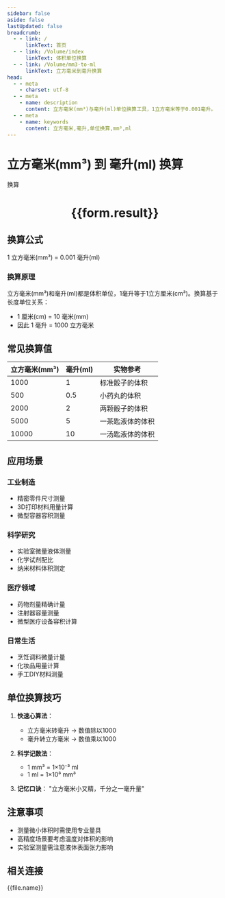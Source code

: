```yaml
---
sidebar: false
aside: false
lastUpdated: false
breadcrumb:
  - - link: /
      linkText: 首页
  - - link: /Volume/index
      linkText: 体积单位换算
  - - link: /Volume/mm3-to-ml
      linkText: 立方毫米到毫升换算
head:
  - - meta
    - charset: utf-8
  - - meta
    - name: description
      content: 立方毫米(mm³)与毫升(ml)单位换算工具，1立方毫米等于0.001毫升。
  - - meta
    - name: keywords
      content: 立方毫米,毫升,单位换算,mm³,ml
---
```


# 立方毫米(mm³) 到 毫升(ml) 换算

<script setup>
import { onMounted, reactive, inject ,ref  } from 'vue'
import { NButton,NForm ,NFormItem,NInput,NInputNumber,NSelect,NCard,useMessage ,NGrid ,NGi } from 'naive-ui'
import { defineClientComponent } from 'vitepress'
import { Volume } from '../../files';

const convert = inject('convert')
const formRef = ref(null);
const rules = {
  number:{
    required: true,
    type: 'number',
    trigger: "blur"
  }
}
const form = reactive({
  number:null,
  result:'',
  title:'立方毫米(mm³)到毫升(ml)换算'
})

const convertHandler = (e) => {
  e.preventDefault();
  formRef.value?.validate((errors)=>{
    if (!errors) {
      form.result = `${form.number} mm³ = ${convert(form.number).from('mm3').to('ml')} ml`
    }
  })
}
</script>

<n-form size="large" :model="form" ref='formRef' :rules="rules">
  <n-form-item label="数值" path="number">
    <n-input-number size="large" style="width:100%" :min="0" v-model:value="form.number" placeholder="请输入立方毫米数值" />
  </n-form-item>
  <n-form-item>
    <n-button type="info" style="width:100%" @click="convertHandler">换算</n-button>
  </n-form-item>
</n-form>
<n-card embedded :bordered="false" hoverable>
  <div style="text-align:center">
    <h1>{{form.result}}</h1>
  </div>
</n-card>

## 换算公式
1 立方毫米(mm³) = 0.001 毫升(ml)

### 换算原理
立方毫米(mm³)和毫升(ml)都是体积单位，1毫升等于1立方厘米(cm³)。换算基于长度单位关系：
- 1 厘米(cm) = 10 毫米(mm)
- 因此 1 毫升 = 1000 立方毫米

## 常见换算值
| 立方毫米(mm³) | 毫升(ml) | 实物参考                 |
|--------------|---------|--------------------------|
| 1000         | 1       | 标准骰子的体积            |
| 500          | 0.5     | 小药丸的体积             |
| 2000         | 2       | 两颗骰子的体积            |
| 5000         | 5       | 一茶匙液体的体积          |
| 10000        | 10      | 一汤匙液体的体积          |

## 应用场景
### 工业制造
- 精密零件尺寸测量
- 3D打印材料用量计算
- 微型容器容积测量

### 科学研究  
- 实验室微量液体测量
- 化学试剂配比
- 纳米材料体积测定

### 医疗领域
- 药物剂量精确计量
- 注射器容量测量
- 微型医疗设备容积计算

### 日常生活
- 烹饪调料微量计量
- 化妆品用量计算
- 手工DIY材料测量

## 单位换算技巧
1. **快速心算法**：
   - 立方毫米转毫升 → 数值除以1000
   - 毫升转立方毫米 → 数值乘以1000

2. **科学记数法**：
   - 1 mm³ = 1×10⁻³ ml
   - 1 ml = 1×10³ mm³

3. **记忆口诀**：
   "立方毫米小又精，千分之一毫升量"

## 注意事项
- 测量微小体积时需使用专业量具
- 高精度场景要考虑温度对体积的影响
- 实验室测量需注意液体表面张力影响

## 相关连接
<n-grid x-gap="12" :cols="2">
  <n-gi v-for="(file, index) in Volume" :key="index">
    <n-button
      text
      tag="a"
      :href="file.path"
      type="info"
    >
      {{file.name}}
    </n-button>
  </n-gi>
</n-grid>
